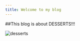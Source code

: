 ```yaml
---
title: Welcome to my blog
---
```


##This blog is about DESSERTS!!!

![desserts](https://media.gettyimages.com/id/171101866/photo/patisserie-showcase.jpg?s=612x612&w=gi&k=20&c=kiZC4fBAwhUgI7R-GRWpanjjwCjogSQCZT_sYTom41k=)
